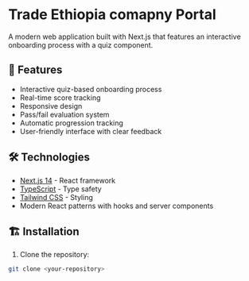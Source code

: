 # Trade Ethiopia comapny Portal

A modern web application built with Next.js that features an interactive onboarding process with a quiz component.

## 🚀 Features

- Interactive quiz-based onboarding process
- Real-time score tracking
- Responsive design
- Pass/fail evaluation system
- Automatic progression tracking
- User-friendly interface with clear feedback

## 🛠️ Technologies

- [Next.js 14](https://nextjs.org/) - React framework
- [TypeScript](https://www.typescriptlang.org/) - Type safety
- [Tailwind CSS](https://tailwindcss.com/) - Styling
- Modern React patterns with hooks and server components

## 🏗️ Installation

1. Clone the repository:

```bash
git clone <your-repository>
```
